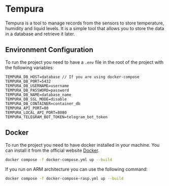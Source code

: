 # Tempura

Tempura is a tool to manage records from the sensors to store temperature, humidity and liquid levels. It is a simple tool that allows you to store the data in a database and retrieve it later.

## Environment Configuration

To run the project you need to have a `.env` file in the root of the project with the following variables:

```env
TEMPURA_DB_HOST=database // If you are using docker-compose
TEMPURA_DB_PORT=5432
TEMPURA_DB_USERNAME=username
TEMPURA_DB_PASSWORD=password
TEMPURA_DB_NAME=database_name
TEMPURA_DB_SSL_MODE=disable
TEMPURA_DB_CONTAINER=container_db
TEMPURA_API_PORT=80
TEMPURA_LOCAL_API_PORT=8080
TEMPURA_TELEGRAM_BOT_TOKEN=telegram_bot_token
```

## Docker 

To run the project you need to have docker installed in your machine. You can install it from the official website [Docker](https://www.docker.com/).

```bash
docker compose -f docker-compose.yml up --build
```

If you run on ARM architecture you can use the following command:

```bash
docker compose -f docker-compose-rasp.yml up --build
```
